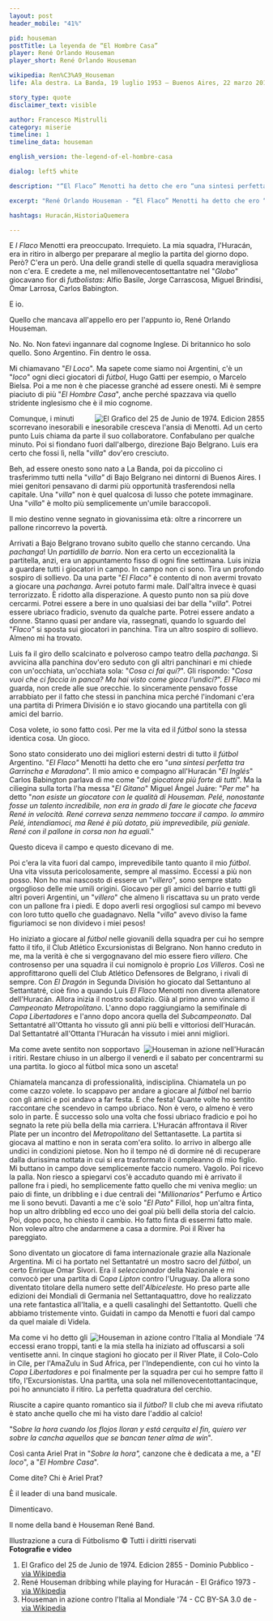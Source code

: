 ```yaml
---
layout: post
header_mobile: "41%"

pid: houseman
postTitle: La leyenda de “El Hombre Casa”
player: René Orlando Houseman
player_short: René Orlando Houseman

wikipedia: Ren%C3%A9_Houseman
life: Ala destra. La Banda, 19 luglio 1953 – Buenos Aires, 22 marzo 2018

story_type: quote
disclaimer_text: visible

author: Francesco Mistrulli
category: miserie
timeline: 1
timeline_data: houseman

english_version: the-legend-of-el-hombre-casa

dialog: left5 white

description: "“El Flaco” Menotti ha detto che ero “una sintesi perfetta tra Garrincha e Maradona”"

excerpt: "René Orlando Houseman - “El Flaco” Menotti ha detto che ero “una sintesi perfetta tra Garrincha e Maradona”"

hashtags: Huracán,HistoriaQuemera

---
```

E _l Flaco_ Menotti era preoccupato. Irrequieto. La mia squadra,
l\'Huracán, era in ritiro in albergo per preparare al meglio la partita
del giorno dopo. Però? C\'era un però. Una delle grandi stelle di quella
squadra meravigliosa non c\'era. E credete a me, nel
millenovecentosettantatre nel \"*Globo*\" giocavano fior di
*futbolistas:* Alfio Basile, Jorge Carrascosa, Miguel Brindisi, Omar
Larrosa, Carlos Babington.

E io.

Quello che mancava all\'appello ero per l\'appunto io, René Orlando
Houseman.

No. No. Non fatevi ingannare dal cognome Inglese. Di britannico ho solo
quello. Sono Argentino. Fin dentro le ossa.

Mi chiamavano \"*El Loco*\". Ma sapete come siamo noi Argentini, c\'è un
\"*loco*\" ogni dieci giocatori di *fútbol*, Hugo Gatti per esempio, o
Marcelo Bielsa. Poi a me non è che piacesse granché ad essere onesti. Mi
è sempre piaciuto di più \"*El Hombre Casa*\", anche perché spazzava via
quello stridente inglesismo che è il mio cognome.

<img class="responsive-img border w50 margin-1em" src="https://upload.wikimedia.org/wikipedia/commons/thumb/7/76/Houseman_%28Selecci%C3%B3n_Argentina%29_-_El_Gr%C3%A1fico_2855.jpg/566px-Houseman_%28Selecci%C3%B3n_Argentina%29_-_El_Gr%C3%A1fico_2855.jpg" alt="El Grafico del 25 de Junio de 1974. Edicion 2855" align="right">

Comunque, i minuti scorrevano inesorabili e inesorabile cresceva
l\'ansia di Menotti. Ad un certo punto Luis chiama da parte il suo
collaboratore. Confabulano per qualche minuto. Poi si fiondano fuori
dall\'albergo, direzione Bajo Belgrano. Luis era certo che fossi lì,
nella \"*villa*\" dov\'ero cresciuto.

Beh, ad essere onesto sono nato a La Banda, poi da piccolino ci
trasferimmo tutti nella \"*villa\"* di Bajo Belgrano nei dintorni di
Buenos Aires. I miei genitori pensavano di darmi più opportunità
trasferendosi nella capitale. Una \"*villa*\" non è quel qualcosa di
lusso che potete immaginare. Una \"*villa*\" è molto più semplicemente
un\'umile baraccopoli.

Il mio destino venne segnato in giovanissima età: oltre a rincorrere un
pallone rincorrevo la povertà.

Arrivati a Bajo Belgrano trovano subito quello che stanno cercando. Una
*pachanga*! Un *partidillo de barrio*. Non era certo un eccezionalità la
partitella, anzi, era un appuntamento fisso di ogni fine settimana. Luis
inizia a guardare tutti i giocatori in campo. In campo non ci sono. Tira
un profondo sospiro di sollievo. Da una parte "*El Flaco"* è contento di
non avermi trovato a giocare una *pachanga*. Avrei potuto farmi male.
Dall\'altra invece è quasi terrorizzato. È ridotto alla disperazione. A
questo punto non sa più dove cercarmi. Potrei essere a bere in uno
qualsiasi dei bar della \"*villa*\". Potrei essere ubriaco fradicio,
svenuto da qualche parte. Potrei essere andato a donne. Stanno quasi per
andare via, rassegnati, quando lo sguardo del "*Flaco"* si sposta sui
giocatori in panchina. Tira un altro sospiro di sollievo. Almeno mi ha
trovato.

Luis fa il giro dello scalcinato e polveroso campo teatro della
*pachanga*. Si avvicina alla panchina dov\'ero seduto con gli altri
panchinari e mi chiede con un\'occhiata, un\'occhiata sola: \"*Cosa ci
fai qui?*\". Gli rispondo: \"*Cosa vuoi che ci faccia in panca? Ma hai
visto come gioca l\'undici?*\". *El Flaco* mi guarda, non crede alle sue
orecchie. Io sinceramente pensavo fosse arrabbiato per il fatto che
stessi in panchina mica perché l\'indomani c\'era una partita di Primera
División e io stavo giocando una partitella con gli amici del barrio.

Cosa volete, io sono fatto così. Per me la vita ed il *fútbol* sono la
stessa identica cosa. Un gioco.

Sono stato considerato uno dei migliori esterni destri di tutto il
*fútbol* Argentino. "*El Flaco"* Menotti ha detto che ero \"*una sintesi
perfetta tra Garrincha e Maradona*\". Il mio amico e compagno
all\'Huracán \"*El Inglés*\" Carlos Babington parlava di me come \"*del
giocatore più forte di tutti*\". Ma la ciliegina sulla torta l\'ha messa
\"*El Gitano*\" Miguel Ángel Juáre: \"*Per me*\" ha detto \"*non esiste
un giocatore con le qualità di Houseman. Pelé, nonostante fosse un
talento incredibile, non era in grado di fare le giocate che faceva René
in velocità. René correva senza nemmeno toccare il campo. Io ammiro
Pelé, intendiamoci, ma René è più dotato, più imprevedibile, più
geniale. René con il pallone in corsa non ha eguali*.\"

Questo diceva il campo e questo dicevano di me.

Poi c\'era la vita fuori dal campo, imprevedibile tanto quanto il mio
*fútbol*. Una vita vissuta pericolosamente, sempre al massimo. Eccessi a
più non posso. Non ho mai nascosto di essere un \"*villero*\", sono
sempre stato orgoglioso delle mie umili origini. Giocavo per gli amici
del barrio e tutti gli altri poveri Argentini, un \"*villero*\" che
almeno li riscattava su un prato verde con un pallone fra i piedi. E
dopo averli resi orgogliosi sul campo mi bevevo con loro tutto quello
che guadagnavo. Nella \"*villa*\" avevo diviso la fame figuriamoci se
non dividevo i miei pesos!

Ho iniziato a giocare al *fútbol* nelle giovanili della squadra per cui
ho sempre fatto il tifo, il Club Atlético Excursionistas di Belgrano.
Non hanno creduto in me, ma la verità è che si vergognavano del mio
essere fiero *villero*. Che controsenso per una squadra il cui nomignolo
è proprio *Los Villeros*. Così ne approfittarono quelli del Club
Atlético Defensores de Belgrano, i rivali di sempre. Con *El Dragón* in
Segunda División ho giocato dal Settantuno al Settantatré, cioè fino a
quando Luis *El Flaco* Menotti non diventa allenatore dell\'Huracán.
Allora inizia il nostro sodalizio. Già al primo anno vinciamo il
*Campeonato Metropolitano*. L\'anno dopo raggiungiamo la semifinale di
*Copa Libertadores* e l\'anno dopo ancora quella del *Subcampeonato*.
Dal Settantatré all\'Ottanta ho vissuto gli anni più belli e vittoriosi
dell\'Huracán. Dal Settantatré all\'Ottanta l\'Huracán ha vissuto i miei
anni migliori.

<img class="responsive-img border w100" src="https://upload.wikimedia.org/wikipedia/commons/0/0d/Houseman_gambeta.jpg" alt="Houseman in azione nell'Huracán" align="right">

Ma come avete sentito non sopportavo i ritiri. Restare chiuso in un
albergo il venerdì e il sabato per concentrarmi su una partita. Io gioco
al fútbol mica sono un asceta!

Chiamatela mancanza di professionalità, indisciplina. Chiamatela un po
come cazzo volete. Io scappavo per andare a giocare al *fútbol* nel
barrio con gli amici e poi andavo a far festa. E che festa! Quante volte
ho sentito raccontare che scendevo in campo ubriaco. Non è vero, o
almeno è vero solo in parte. È successo solo una volta che fossi ubriaco
fradicio e poi ho segnato la rete più bella della mia carriera.
L\'Huracán affrontava il River Plate per un incontro del *Metropolitano*
del Settantasette. La partita si giocava al mattino e non in serata
com\'era solito. Io arrivo in albergo alle undici in condizioni pietose.
Non ho il tempo né di dormire né di recuperare dalla durissima nottata
in cui si era trasformato il compleanno di mio figlio. Mi buttano in
campo dove semplicemente faccio numero. Vagolo. Poi ricevo la palla. Non
riesco a spiegarvi cos\'è accaduto quando mi è arrivato il pallone fra i
piedi, ho semplicemente fatto quello che mi veniva meglio: un paio di
finte, un dribbling e i due centrali dei "*Millionarios"* Perfumo e
Ártico me li sono bevuti. Davanti a me c\'è solo "*El Pato*" Fillol, hop
un\'altra finta, hop un altro dribbling ed ecco uno dei goal più belli
della storia del calcio. Poi, dopo poco, ho chiesto il cambio. Ho fatto
finta di essermi fatto male. Non volevo altro che andarmene a casa a
dormire. Poi il River ha pareggiato.

Sono diventato un giocatore di fama internazionale grazie alla Nazionale
Argentina. Mi ci ha portato nel Settantatré un mostro sacro del
*fútbol*, un certo Enrique Omar Sivori. Era il *seleccionador* della
Nazionale e mi convocò per una partita di C*opa Lipton* contro
l\'Uruguay. Da allora sono diventato titolare della numero sette
dell\'*Albiceleste.* Ho preso parte alle edizioni dei Mondiali di
Germania nel Settantaquattro, dove ho realizzato una rete fantastica
all\'Italia, e a quelli casalinghi del Settantotto. Quelli che abbiamo
tristemente vinto. Guidati in campo da Menotti e fuori dal campo da quel
maiale di Videla.

<img class="responsive-img border w100" src="https://upload.wikimedia.org/wikipedia/commons/e/ec/Bundesarchiv_Bild_183-N0619-0034%2C_Fu%C3%9Fball-WM%2C_Argentinien_-_Italien_1-1.jpg" alt="Houseman in azione contro l'Italia al Mondiale '74" align="right">

Ma come vi ho detto gli eccessi erano troppi, tanti e la mia stella ha
iniziato ad offuscarsi a soli ventisette anni. In cinque stagioni ho
giocato per il River Plate, il Colo-Colo in Cile, per l\'AmaZulu in Sud
Africa, per l\'Independiente, con cui ho vinto la *Copa Libertadores* e
poi finalmente per la squadra per cui ho sempre fatto il tifo,
l\'Excursionistas. Una partita, una sola nel millenovecentottantacinque,
poi ho annunciato il ritiro. La perfetta quadratura del cerchio.

Riuscite a capire quanto romantico sia il *fútbol*? Il club che mi aveva
rifiutato è stato anche quello che mi ha visto dare l\'addio al calcio!

"S*obre la hora cuando los flojos lloran y está cerquita el fin, quiero
ver sobre la cancha aquellos que se bancan tener alma de win*".

Così canta Ariel Prat in \"*Sobre la hora",* canzone che è dedicata a
me, a \"*El loco*", a \"*El Hombre Casa*\".

Come dite? Chi è Ariel Prat?

È il leader di una band musicale.

Dimenticavo.

Il nome della band è Houseman René Band.


<div class="post-disclaimer">
Illustrazione a cura di Fútbolismo &copy; Tutti i diritti riservati
</div>

<div class="post-disclaimer">
  <b>Fotografie e video</b>
  <ol>
    <li>El Grafico del 25 de Junio de 1974. Edicion 2855 - Dominio Pubblico - <a href="https://commons.wikimedia.org/wiki/File:Houseman_(Selecci%C3%B3n_Argentina)_-_El_Gr%C3%A1fico_2855.jpg" target="_blank">via Wikipedia</a></li>
    <li>René Houseman dribbing while playing for Huracán - El Gráfico 1973 - <a href="https://commons.wikimedia.org/wiki/File:Houseman_gambeta.jpg" target="_blank">via Wikipedia</a></li>
    <li>Houseman in azione contro l'Italia al Mondiale '74 - CC BY-SA 3.0 de - <a href="https://commons.wikimedia.org/wiki/File:Bundesarchiv_Bild_183-N0619-0034,_Fu%C3%9Fball-WM,_Argentinien_-_Italien_1-1.jpg" target="_blank">via Wikipedia</a></li>
  </ol>
</div>

<script>
var houseman=[
                {
                    type:"birth",
                    category:"event",
                    timestamps:[new Date(1953,7-1,19)],
                    text:{
                        body:"Il 19 luglio 1953, a La Banda (Argentina), nasceva René Orlando Houseman",
                        link:null
                    }
                },
                {
                    type:"birth",
                    category:"event",
                    timestamps:[new Date(2018,3-1,22)],
                    text:{
                        body:"Ci lascia il 22 marzo 2018 a Buenos Aires (Argentina)",
                        link:null
                    }
                },
                {
                    type:"club",
                    category:"range",
                    timestamps:[1971,1973],
                    team:"Def. de Belgrano",
                    text:{
                        body:"Gioca dal 1971 al 1973 nella fila del Club Atlético Defensores de Belgrano, dove segna 16 reti in  38 apparizioni.",
                        link:null
                    }
                },
                {
                    type:"club",
                    category:"range",
                    timestamps:[1973,1981],
                    team:"Huracán",
                    text:{
                        body:"Nel 1973 si trasferisce all'Huracán dove resta fino al 1980, gioca 266 partite segnando 108 reti.",
                        link:null
                    }
                },
                {
                    type:"club",
                    category:"range",
                    timestamps:[1981,1982],
                    team:"River Plate",
                    text:{
                        body:"Nel 1981 si trasferisce al River Plate, dove gioca una sola stagione, 12 partite e una sola rete.",
                        link:null
                    }
                },
                {
                    type:"club",
                    category:"range",
                    timestamps:[1982,1983],
                    team:"Colo-Colo",
                    text:{
                        body:"Nel 1982 va in Cile, dove gioca per il Club Social y Deportivo Colo-Colo. Segna 3 reti durante 18 partite.",
                        link:null
                    }
                },
                {
                    type:"club",
                    category:"range",
                    timestamps:[1983,1984],
                    team:"AmaZulu",
                    text:{
                        body:"In seguito all'eperienza cilena si trasfersice in Sud Africa per giocare nel AmaZulu Football Club. In Africa gioca 12 partite e segna 7 reti.",
                        link:null
                    }
                },
                {
                    type:"club",
                    category:"range",
                    timestamps:[1984,1985],
                    team:"Independiente",
                    text:{
                        body:"Nel 1984 torna a Buenos Aires dove gioca per il Club Atlético Independiente. Registra solo 3 presenze.",
                        link:null
                    }
                },
                {
                    type:"club",
                    category:"range",
                    timestamps:[1985,1986],
                    team:"Excursionistas",
                    text:{
                        body:"Nel 1985 si trasferisce al Club Atlético Excursionistas di Belgrano. La stessa squadra in cui ha iniziato a giocare nelle giovanili. Chiude qui la sua carriera di calciatore professionista lo stesso anno.",
                        link:null
                    }
                },
                {
                    type:"national",
                    timestamps:[1973,1979],
                    team:"Argentina",
                    apps:55,
                    goals:13
                },
                {
                    type:"history",
                    category:"event",
                    timestamps:[new Date(1976,3-1,24)],
                    text:{
                        body:"Isabel Martínez de Perón fu deposta dal golpe del 24 marzo 1976 che portò alla presidenza del paese il generale Jorge Rafael Videla.",
                        link:"https://it.wikipedia.org/wiki/Jorge_Rafael_Videla"
                    }
                },
                {
                    type:"history",
                    category:"event",
                    timestamps:[new Date(1955,6-1,18)],
                    text:{

                        body:"Nel 1955 le Forze Armate, sotto il comando del generale Eduardo Lonardi rovesciarono Perón e stabilirono la cosiddetta Revolución Libertadora. La Marina Militare bombardò la Casa Rosada tentando di uccidere il presidente. Il 18 giugno Perón è costretto a fuggire in esilio prima in Paraguay e poi nella Spagna di Franco.",
                        link:"https://it.wikipedia.org/wiki/Storia_dell%27Argentina#Il_peronismo_(1945-1955)"
                    }
                },
                {
                    type:"history",
                    category:"event",
                    timestamps:[new Date(1982,4-1,2)],
                    text:{

                        body:"Dall'aprile al giugno 1982 l'Argentina ed il Regno Unito, combatterono una campagna militare per il possesso delle isole Falkland. Le conseguenze della guerra furono profonde: in Argentina crebbe il dissenso contro il governo militare, avviandolo alla caduta definitiva, mentre un'ondata di patriottismo si diffuse nel Regno Unito, ridando forza al primo ministro Margaret Thatcher dando fiato alle ambizioni britanniche di potenza post imperiale.",
                        link:"https://it.wikipedia.org/wiki/Guerra_delle_Falkland"
                    }
                },
            ];
</script>
